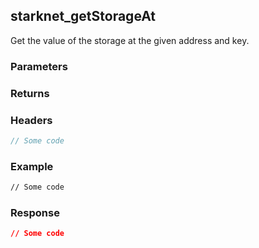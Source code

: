 ## starknet_getStorageAt
Get the value of the storage at the given address and key.

### Parameters

### Returns

### Headers
```rust
// Some code
```

### Example
```bash
// Some code
```

### Response
```json
// Some code
```